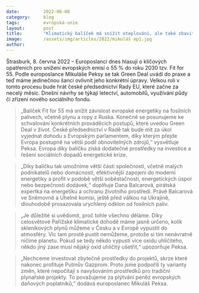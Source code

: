 ```yaml
---
date:         2022-06-08
category:     blog
tags:         evropská-unie 
layout:       post
title:        "Klimatický balíček má snížit oteplování, ale také zbavit Evropu energetické závislosti"
image:        /assets/img/articles/2022/mikuláš ep1.jpg
author:       
---
```


Štrasburk, 8. června 2022 – Europoslanci dnes hlasují o klíčových opatřeních pro snížení evropských emisí o 55 % do roku 2030 tzv. Fit for 55. Podle europoslance Mikuláše Peksy se tak Green Deal uvádí do praxe a teď máme jedinečnou šanci ovlivnit jeho konkrétní úpravy. Velkou roli v tomto procesu bude hrát české předsednictví Rady EU, které začne za necelý měsíc. Dnešní návrhy se týkají letectví, automobilů, využívání půdy či zřízení nového sociálního fondu.

> „Balíček Fit for 55 má snížit závislost evropské energetiky na fosilních palivech, včetně plynu a ropy z Ruska. Konečně se posunujeme ke schvalování konkrétních prováděcích postupů, které uvedou Green Deal v život. České předsednictví v Radě tak bude mít za úkol vyjednat dohodu s Evropským parlamentem, díky kterým přejde Evropa postupně na větší podíl obnovitelných zdrojů,“ vysvětluje Peksa. Evropa díky balíčku získá dodatečné prostředky na investice a řešení sociálních dopadů energetické krize.

> „Díky balíčku tak umožníme větší části společnosti, včetně malých podnikatelů nebo domácností, efektivnější zapojení do moderní energetiky a profit v podobě větší soběstačnosti, energetických úspor nebo bezpečnosti dodávek,“ doplňuje Dana Balcarová, pirátská expertka na energetiku a ochranu životního prostředí. 
Právě Balcarová ve Sněmovně a Uhelné komisi, ještě před válkou na Ukrajině, dlouhodobě prosazovala urychlený odklon od fosilních paliv.

> „Je důležité si uvědomit, proč tohle všechno děláme. Díky celosvětové Pařížské klimatické dohodě máme jasně určeno, kolik skleníkových plynů můžeme v Česku a v Evropě vypustit do atmosféry. Víc tam prostě pustit nemůžeme, protože si tím nenávratně ničíme planetu. Pokud se tedy někdo vypustí více oxidu uhličitého, někdo jiný zase musí nějaký oxid uhličitý ušetřit,“ upozorňuje Peksa.

> „Nechceme investovat zbytečně prostředky do projektů, skrze které nakonec profituje Putinův Gazprom. Proto jsme podpořili ty varianty změn, které nepočítají s navyšováním prostředků pro tradiční plynařské projekty. To považujeme za plýtvání peněz evropských daňových poplatníků,“ dodává europoslanec Mikuláš Peksa.
